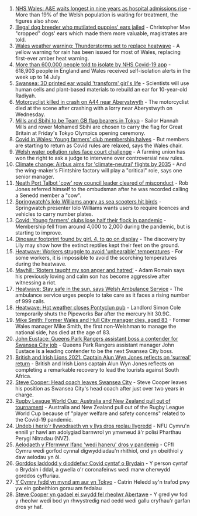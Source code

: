 1. [NHS Wales: A&E waits longest in nine years as hospital admissions rise](https://www.bbc.co.uk/news/uk-wales-57915989) - More than 19% of the Welsh population is waiting for treatment, the figures also show.
2. [Illegal dog breeder who mutilated puppies' ears jailed](https://www.bbc.co.uk/news/uk-wales-57917953) - Christopher Mae "cropped" dogs' ears which made them more valuable, magistrates are told.
3. [Wales weather warning: Thunderstorms set to replace heatwave](https://www.bbc.co.uk/news/uk-wales-57929643) - A yellow warning for rain has been issued for most of Wales, replacing first-ever amber heat warning.
4. [More than 600,000 people told to isolate by NHS Covid-19 app](https://www.bbc.co.uk/news/technology-57929162) - 618,903 people in England and Wales received self-isolation alerts in the week up to 14 July
5. [Swansea: 3D printed ear would 'transform' girl's life](https://www.bbc.co.uk/news/uk-wales-57903527) - Scientists will use human cells and plant-based materials to rebuild an ear for 10-year-old Radiyah.
6. [Motorcyclist killed in crash on A44 near Aberystwyth](https://www.bbc.co.uk/news/uk-wales-57925835) - The motorcyclist died at the scene after crashing with a lorry near Aberystwyth on Wednesday.
7. [Mills and Sbihi to be Team GB flag bearers in Tokyo](https://www.bbc.co.uk/sport/olympics/57925326) - Sailor Hannah Mills and rower Mohamed Sbihi are chosen to carry the flag for Great Britain at Friday's Tokyo Olympics opening ceremony.
8. [Covid in Wales: Young farmers' club membership halves](https://www.bbc.co.uk/news/uk-wales-57919623) - But members are starting to return as Covid rules are relaxed, says the Wales chair.
9. [Welsh water pollution rules face court challenge](https://www.bbc.co.uk/news/uk-wales-politics-57929321) - A farming union has won the right to ask a judge to intervene over controversial new rules.
10. [Climate change: Airbus aims for 'climate-neutral' flights by 2035](https://www.bbc.co.uk/news/uk-wales-57923403) - And the wing-maker's Flintshire factory will play a "critical" role, says one senior manager.
11. [Neath Port Talbot 'cow' row council leader cleared of misconduct](https://www.bbc.co.uk/news/uk-wales-57925838) - Rob Jones referred himself to the ombudsman after he was recorded calling a Senedd member a "cow".
12. [Springwatch's Iolo Williams angry as sea scooters hit birds](https://www.bbc.co.uk/news/uk-wales-57918483) - Springwatch presenter Iolo Williams wants users to require licences and vehicles to carry number plates.
13. [Covid: Young farmers' clubs lose half their flock in pandemic](https://www.bbc.co.uk/news/uk-wales-57923766) - Membership fell from around 4,000 to 2,000 during the pandemic, but is starting to improve.
14. [Dinosaur footprint found by girl, 4, to go on display](https://www.bbc.co.uk/news/uk-wales-57921987) - The discovery by Lily may show how the extinct reptiles kept their feet on the ground.
15. [Heatwave: Workers struggle to avoid 'unbearable' temperatures](https://www.bbc.co.uk/news/uk-wales-57923094) - For some workers, it is impossible to avoid the scorching temperatures during the heatwave.
16. [Mayhill: ‘Rioters taught my son anger and hatred’](https://www.bbc.co.uk/news/uk-wales-57907596) - Adam Romain says his previously loving and calm son has become aggressive after witnessing a riot.
17. [Heatwave: Stay safe in the sun, says Welsh Ambulance Service](https://www.bbc.co.uk/news/uk-wales-57910591) - The ambulance service urges people to take care as it faces a rising number of 999 calls.
18. [Heatwave: Hot weather closes Pontyclun pub](https://www.bbc.co.uk/news/uk-wales-57908735) - Landlord Simon Cole temporarily shuts the Pipeworks Bar after the mercury hit 30.9C.
19. [Mike Smith: Former Wales and Hull City manager dies, aged 83](https://www.bbc.co.uk/sport/football/57931380) - Former Wales manager Mike Smith, the first non-Welshman to manage the national side, has died at the age of 83.
20. [John Eustace: Queens Park Rangers assistant boss a contender for Swansea City job](https://www.bbc.co.uk/sport/football/57923015) - Queens Park Rangers assistant manager John Eustace is a leading contender to be the next Swansea City boss.
21. [British and Irish Lions 2021: Captain Alun Wyn Jones reflects on 'surreal' return](https://www.bbc.co.uk/sport/rugby-union/57913078) - British and Irish Lions captain Alun Wyn Jones reflects on completing a remarkable recovery to lead the tourists against South Africa.
22. [Steve Cooper: Head coach leaves Swansea City](https://www.bbc.co.uk/sport/football/57918658) - Steve Cooper leaves his position as Swansea City's head coach after just over two years in charge.
23. [Rugby League World Cup: Australia and New Zealand pull out of tournament](https://www.bbc.co.uk/sport/rugby-league/57925720) - Australia and New Zealand pull out of the Rugby League World Cup because of "player welfare and safety concerns" related to the Covid-19 pandemic.
24. [Undeb i herio'r llywodraeth yn y llys dros reolau llygredd](https://www.bbc.co.uk/newyddion/57931792) - NFU Cymru'n ennill yr hawl am adolygiad barnwrol yn ymwneud â'r polisi Pharthau Perygl Nitradau (NVZ).
25. [Aelodaeth y Ffermwyr Ifanc 'wedi haneru' dros y pandemig](https://www.bbc.co.uk/newyddion/57916087) - CFfI Cymru wedi gorfod cynnal digwyddiadau'n rhithiol, ond yn obeithiol y daw aelodau yn ôl.
26. [Gorddos laddodd y dioddefwr Covid cyntaf o Brydain](https://www.bbc.co.uk/newyddion/57927043) - Y person cyntaf o Brydain i ddal, a gwella o'r coronafeirws wedi marw oherwydd gorddos cyffuriau.
27. [Y Cymry fydd yn mynd am aur yn Tokyo](https://www.bbc.co.uk/newyddion/57916347) - Catrin Heledd sy'n trafod pwy yw ein gobeithion gorau am fedalau
28. [Steve Cooper yn gadael ei swydd fel rheolwr Abertawe](https://www.bbc.co.uk/newyddion/57916088) - Y gred yw fod y rheolwr wedi bod yn rhwystredig nad oedd wedi gallu cryfhau'r garfan dros yr haf.
